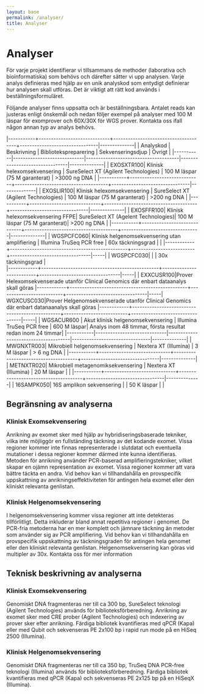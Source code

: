 ```yaml
---
layout: base
permalink: /analyser/
title: Analyser
---
```


# Analyser
För varje projekt identifierar vi tillsammans de methoder (laborativa och bioinformatiska) som behövs och därefter sätter vi upp analysen. Varje analys definieras med hjälp av en unik analyskod som entydigt definierar hur analysen skall utföras. Det är viktigt att rätt kod används i beställningsformuläret.

Följande analyser finns uppsatta och är beställningsbara. Antalet reads kan justeras enligt önskemål och nedan följer exempel på analyser med 100 M läspar för exomprover och 60X/30X för WGS prover. Kontakta oss ifall någon annan typ av analys behövs.

|-----------+-----------------------------+--------------------------------------+--------------------------------|--------------|
| Analyskod | Beskrivning                 | Bibliotekspreparering                | Sekvenseringsdjup              | Övrigt       |
|-----------|-----------------------------|--------------------------------------|--------------------------------|--------------|
| EXOSXTR100| Klinisk helexomsekvensering | SureSelect XT (Agilent Technologies) | 100 M läspar (75 M garanterat) | >3000 ng DNA |
|-----------+-----------------------------+--------------------------------------+--------------------------------|--------------|
| EXOSLIR100| Klinisk helexomsekvensering | SureSelect XT (Agilent Technologies) | 100 M läspar (75 M garanterat) | >200 ng DNA  |
|-----------+-----------------------------+--------------------------------------+--------------------------------|--------------|
| EXOSFFR100| Klinisk helexomsekvensering FFPE| SureSelect XT (Agelent Technologies)| 100 M läspar (75 M garanterat)| >200 ng DNA  |
|-----------+-----------------------------+--------------------------------------+--------------------------------|--------------|
| WGSPCFC060| Klinisk helgenomsekvensering utan amplifiering | Illumina TruSeq PCR free | 60x täckningsgrad |     |
|------------+------------------------------------------------+--------------------------+---------------------------------|-----|
| WGSPCFC030|                                                |                          | 30x täckningsgrad |    
|------------+------------------------------------------------+--------------------------+---------------------------------|-----|
| EXXCUSR100|Prover Helexomsekvenserade utanför Clinical Genomics där enbart dataanalys skall göras
|------------+------------------------------------------------+--------------------------+---------------------------------|-----|
  WGXCUSC030|Prover Helgenomsekvenserade utanför Clinical Genomics där enbart datanaanalys skall göras
|------------+------------------------------------------------+--------------------------+---------------------------------|-----|
| WGSACUR600 | Akut klinisk helgenomsekvensering              | Illumina TruSeq PCR free | 600 M läspar| Analys inom 48 timmar, första resultat redan inom 24 timmar|
|-----------|-----------------------------|--------------------------------------|--------------------------------|--------------|
| MWGNXTR003| Mikrobiell helgenomsekvensering | Nextera XT (Illumina) | 3 M läspar       | > 6 ng DNA |
|-----------+-----------------------------+--------------------------------------+--------------------------------|--------------|
| METNXTR020| Mikrobiell metagenomiksekvensering | Nextera XT (Illumina) |   20 M läspar                           |            |
|-----------+-----------------------------+--------------------------------------+--------------------------------|--------------|
| 16SAMPK050| 16S amplikon sekvensering       |                                      | 50 K läspar  |              |

## Begränsning av analyserna

### Klinisk Exomsekvensering
Anrikning av exomet sker med hjälp av hybridiseringsbaserade tekniker, vilka inte möjliggör en fullständing täckning av det kodande exomet. Vissa regioner kommer inte finnas representerade i slutdatat och eventuella mutationer i dessa regioner kommer därmed inte kunna identifieras. Metoden för anrikning använder PCR-baserad amplifieringstekniker, vilket skapar en ojämn representation av exomet. Vissa regioner kommer att vara bättre täckta en andra. Vid behov kan vi tillhandahålla en provspecifik uppskattning av anrikningseffektiviteten för antingen hela exomet eller den kliniskt relevanta genlistan.

### Klinisk Helgenomsekvensering
I helgenomsekvensering kommer vissa regioner att inte detekteras tillförlitligt. Detta inkluderar bland annat repetitiva regioner i genomet. De PCR-fria metoderna har en mer komplett och jämnare täckning än metoder som använder sig av PCR amplifiering. Vid behov kan vi tillhandahålla en provspecifik uppskattning av täckningsgraden för antingen hela genomet eller den kliniskt relevanta genlistan. Helgenomsekvensering kan göras vid multipler av 30x. Kontakta oss för mer information


## Teknisk beskrivning av analyserna

### Klinisk Exomsekvensering
Genomiskt DNA fragmenteras ner till ca 300 bp, SureSelect teknologi (Agilent Technologies) används för biblioteksförberedning. Anrikning av exomet sker med CRE prober (Agilent Technologies) och indexering av prover sker efter anrikning. Färdiga bibliotek kvantifieras med qPCR (Kapa) eller med Qubit och sekvenseras PE 2x100 bp i rapid run mode på en HiSeq 2500 (Illumina).

### Klinisk Helgenomsekvensering
Genomiskt DNA fragmenteras ner till ca 350 bp, TruSeq DNA PCR-free teknologi (Illumina) används för biblioteksförberedning. Färdiga bibliotek kvantifieras med qPCR (Kapa) och sekvenseras PE 2x125 bp på en HiSeqX (Illumina).
